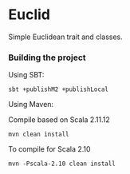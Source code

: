 # Euclid

Simple Euclidean trait and classes.

### Building the project

Using SBT:

```
sbt +publishM2 +publishLocal
```

Using Maven:

Compile based on Scala 2.11.12

```
mvn clean install
```

To compile for Scala 2.10

```
mvn -Pscala-2.10 clean install
```
